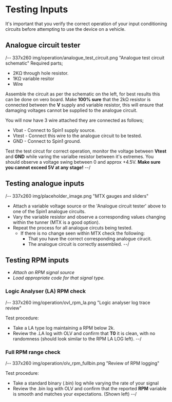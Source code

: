 # Testing Inputs #

It's important that you verify the correct operation of your input conditioning circuits before attempting to use the device on a vehicle.

## Analogue circuit tester
/-- 337x260 img/operation/analogue_test_circuit.png "Analogue test circuit schematic" 
Required parts;

 - 2K&ohm; through hole resistor.
 - 1K&ohm; variable resitor
 - Wire

Assemble the circuit as per the schematic on the left, for best results this can be done on vero board. Make **100% sure** that the 2k&ohm; resistor is connected between the **V** supply and variable resistor, this will ensure that damaging voltages cannot be supplied to the analogue circuit.

You will now have 3 wire attached they are connected as follows;

 - Vbat -  Connect to Spin1 supply source.
 - Vtest - Connect this wire to the analogue circuit to be tested.
 - GND - Connect to Spin1 ground.

Test the test circut for correct operation, monitor the voltage between **Vtest** and **GND** while varing the varialbe resistor between it's extremes. You should observe a voltage swing between 0 and approx +4.5V. **Make sure you cannot exceed 5V at any stage!**
--/

## Testing analogue inputs
/-- 337x260 img/placeholder_image.png "MTX gauges and sliders"
 
 - Attach a variable voltage source or the 'Analogue circuit tester' above to one of the Spin1 analogue circuits.
 - Vary the variable resistor and observe a corresponding values changing within the tunner (MTX is a good option).
 - Repeat the process for all analogue circuts being tested.
	- If there is no change seen within MTX check the following:
		- That you have the correct corresponding analogue cirucit.
		- The analogue circuit is correctly assembled. 
--/

## Testing RPM inputs ##

 - *Attach an RPM signal source*
 - *Load appropriate code for that signal type.*

### Logic Analyser (LA) RPM check ###
/-- 337x260 img/operation/ovl_rpm_la.png "Logic analyser log trace review" 
 
Test procedure:

 - Take a LA type log maintaining a RPM below 2k.
 - Review the .LA log with OLV and confirm that **T0** it is clean, with no randomness (should look similar to the RPM LA LOG left).
--/

### Full RPM range check ###
/-- 337x260 img/operation/olv_rpm_fullbin.png "Review of RPM logging"

Test procedure:

 - Take a standard binary (.bin) log while varying the rate of your signal
 - Review the .bin log with OLV and confirm that the reported **RPM** variable is smooth and matches your expectations. (Shown left)
--/

